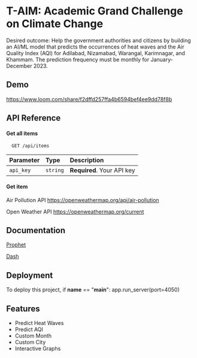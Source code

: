 
# T-AIM: Academic Grand Challenge on Climate Change

Desired outcome: Help the government authorities and citizens by building an AI/ML model that predicts the occurrences of heat waves and the Air Quality Index (AQI) for Adilabad, Nizamabad, Warangal, Karimnagar, and Khammam. The prediction frequency must be monthly for January-December 2023.


## Demo

https://www.loom.com/share/f2dffd257ffa4b6594bef4ee9dd78f8b


## API Reference

#### Get all items

```http
  GET /api/items
```

| Parameter | Type     | Description                |
| :-------- | :------- | :------------------------- |
| `api_key` | `string` | **Required**. Your API key |

#### Get item
Air Pollution API
https://openweathermap.org/api/air-pollution

Open Weather API
https://openweathermap.org/current





## Documentation

[Prophet](https://facebook.github.io/prophet/docs/quick_start.html)


[Dash](https://dash.plotly.com/)
## Deployment

To deploy this project, 
    if __name__ == "__main__":
        app.run_server(port=4050)


## Features

- Predict Heat Waves
- Predict AQI
- Custom Month
- Custom City
- Interactive Graphs

